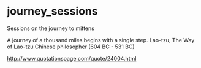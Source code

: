 journey_sessions
================

Sessions on the journey to mittens

A journey of a thousand miles begins with a single step.
    Lao-tzu, The Way of Lao-tzu
    Chinese philosopher (604 BC - 531 BC)

http://www.quotationspage.com/quote/24004.html
